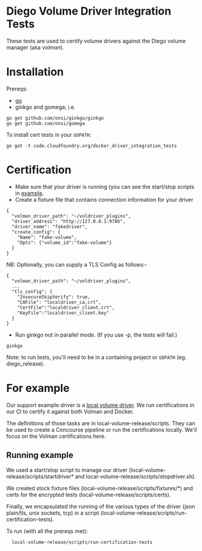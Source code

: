 # Diego Volume Driver Integration Tests
These tests are used to certify volume drivers against the Diego volume manager (aka *volman*).
# Installation

Prereqs:
- [go](https://golang.org/dl/)
- ginkgo and gomega; i.e.
```
go get github.com/onsi/ginkgo/ginkgo
go get github.com/onsi/gomega
```
To install cert tests in your `GOPATH`:
```
go get -t code.cloudfoundry.org/docker_driver_integration_tests
```

# Certification

- Make sure that your driver is running (you can see the start/stop scripts in [example](example/).
- Create a fixture file that contains connection information for your driver

```
{
  "volman_driver_path": "~/voldriver_plugins",
  "driver_address": "http://127.0.0.1:9786",
  "driver_name": "fakedriver",
  "create_config": {
    "Name": "fake-volume",
    "Opts": {"volume_id":"fake-volume"}
  }
}
```
NB: Optionally, you can supply a TLS Config as follows:-
```
{
  "volman_driver_path": "~/voldriver_plugins",
  ...
  "tls_config": {
    "InsecureSkipVerify": true,
    "CAFile": "localdriver_ca.crt",
    "CertFile":"localdriver_client.crt",
    "KeyFile":"localdriver_client.key"
  }
}
```
- Run ginkgo not in parallel mode.  (If you use -p, the tests will fail.)

```
ginkgo
```

Note: to run tests, you'll need to be in a containing project or `GOPATH` (eg. diego_release).

# For example

Our support example driver is a [local volume driver](https://github.com/cloudfoundry-incubator/local-volume-release/). We run certifications in our CI to certify it against both Volman and Docker.

The definitions of those tasks are in local-volume-release/scripts. They can be used to create a Concourse pipeline or run the certifications locally. We'll focus on the Volman certifications here.

## Running example
We used a start/stop script to manage our driver (local-volume-release/scripts/startdriver* and local-volume-release/scripts/stopdriver.sh).

We created stock fixture files (local-volume-release/scripts/fixtures/*) and certs for the encrypted tests (local-volume-release/scripts/certs).

Finally, we encapsulated the running of the various types of the driver (json plain/tls, unix sockets, tcp) in a script (local-volume-release/scripts/run-certification-tests).

To run (with all the prereqs met):
```
  local-volume-release/scripts/run-certification-tests
```


